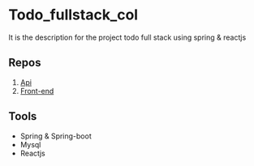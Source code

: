 # Todo_fullstack_col
It is the description for the project todo full stack using spring &amp; reactjs

## Repos
  1. [Api](https://github.com/Khaled802/todoApi-for-fullstack)
  2. [Front-end](https://github.com/Khaled802/todo-app)

## Tools
  - Spring & Spring-boot
  - Mysql
  - Reactjs
